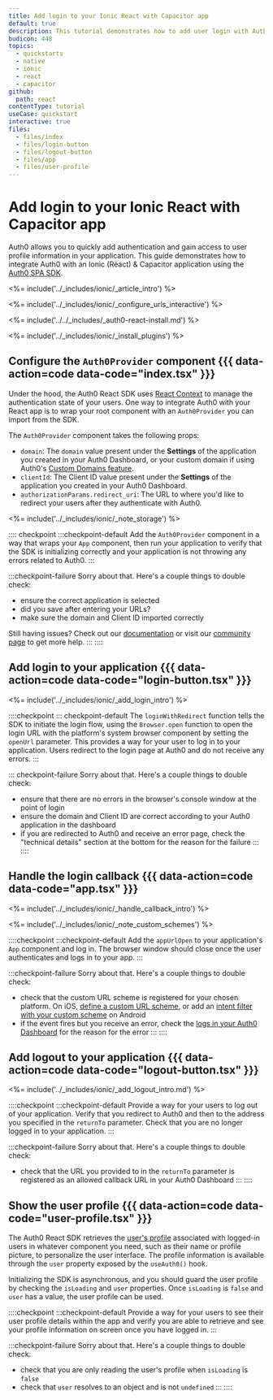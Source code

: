 ```yaml
---
title: Add login to your Ionic React with Capacitor app
default: true
description: This tutorial demonstrates how to add user login with Auth0 to an Ionic React & Capacitor application.
budicon: 448
topics:
  - quickstarts
  - native
  - ionic
  - react
  - capacitor
github:
  path: react
contentType: tutorial
useCase: quickstart
interactive: true
files:
  - files/index
  - files/login-button
  - files/logout-button
  - files/app
  - files/user-profile
---
```


# Add login to your Ionic React with Capacitor app

Auth0 allows you to quickly add authentication and gain access to user profile information in your application. This guide demonstrates how to integrate Auth0 with an Ionic (React) & Capacitor application using the [Auth0 SPA SDK](https://github.com/auth0/auth0-spa-js).

<%= include('../_includes/ionic/_article_intro') %>

<%= include('../_includes/ionic/_configure_urls_interactive') %>

<%= include('../../_includes/_auth0-react-install.md') %>

<%= include('../_includes/ionic/_install_plugins') %>

## Configure the `Auth0Provider` component {{{ data-action=code data-code="index.tsx" }}}

Under the hood, the Auth0 React SDK uses [React Context](https://reactjs.org/docs/context.html) to manage the authentication state of your users. One way to integrate Auth0 with your React app is to wrap your root component with an `Auth0Provider` you can import from the SDK.

The `Auth0Provider` component takes the following props:

- `domain`: The `domain` value present under the **Settings** of the application you created in your Auth0 Dashboard, or your custom domain if using Auth0's [Custom Domains feature](http://localhost:3000/docs/custom-domains).
- `clientId`: The Client ID value present under the **Settings** of the application you created in your Auth0 Dashboard.
- `authorizationParams.redirect_uri`: The URL to where you'd like to redirect your users after they authenticate with Auth0.

<%= include('../_includes/ionic/_note_storage') %>

:::: checkpoint
:::checkpoint-default
Add the `Auth0Provider` component in a way that wraps your `App` component, then run your application to verify that the SDK is initializing correctly and your application is not throwing any errors related to Auth0.
:::

:::checkpoint-failure
Sorry about that. Here's a couple things to double check:

- ensure the correct application is selected
- did you save after entering your URLs?
- make sure the domain and Client ID imported correctly

Still having issues? Check out our [documentation](https://auth0.com/docs) or visit our [community page](https://community.auth0.com) to get more help.
:::
::::

## Add login to your application {{{ data-action=code data-code="login-button.tsx" }}}

<%= include('../_includes/ionic/_add_login_intro') %>

::::checkpoint
::: checkpoint-default
The `loginWithRedirect` function tells the SDK to initiate the login flow, using the `Browser.open` function to open the login URL with the platform's system browser component by setting the `openUrl` parameter. This provides a way for your user to log in to your application. Users redirect to the login page at Auth0 and do not receive any errors.
:::

::: checkpoint-failure
Sorry about that. Here's a couple things to double check:

- ensure that there are no errors in the browser's console window at the point of login
- ensure the domain and Client ID are correct according to your Auth0 application in the dashboard
- if you are redirected to Auth0 and receive an error page, check the "technical details" section at the bottom for the reason for the failure
  :::
  ::::

## Handle the login callback {{{ data-action=code data-code="app.tsx" }}}

<%= include('../_includes/ionic/_handle_callback_intro') %>

<%= include('../_includes/ionic/_note_custom_schemes') %>

::::checkpoint
:::checkpoint-default
Add the `appUrlOpen` to your application's `App` component and log in. The browser window should close once the user authenticates and logs in to your app.
:::

:::checkpoint-failure
Sorry about that. Here's a couple things to double check:

- check that the custom URL scheme is registered for your chosen platform. On iOS, [define a custom URL scheme](https://developer.apple.com/documentation/xcode/defining-a-custom-url-scheme-for-your-app), or add an [intent filter with your custom scheme](https://developer.android.com/training/app-links/deep-linking) on Android
- if the event fires but you receive an error, check the [logs in your Auth0 Dashboard](https://manage.auth0.com/#/logs) for the reason for the error
  :::
  ::::

## Add logout to your application {{{ data-action=code data-code="logout-button.tsx" }}}

<%= include('../_includes/ionic/_add_logout_intro.md') %>

::::checkpoint
:::checkpoint-default
Provide a way for your users to log out of your application. Verify that you redirect to Auth0 and then to the address you specified in the `returnTo` parameter. Check that you are no longer logged in to your application.
:::

:::checkpoint-failure
Sorry about that. Here's a couple things to double check:

- check that the URL you provided to in the `returnTo` parameter is registered as an allowed callback URL in your Auth0 Dashboard
  :::
  ::::

## Show the user profile {{{ data-action=code data-code="user-profile.tsx" }}}

The Auth0 React SDK retrieves the [user's profile](https://auth0.com/docs/users/concepts/overview-user-profile) associated with logged-in users in whatever component you need, such as their name or profile picture, to personalize the user interface. The profile information is available through the `user` property exposed by the `useAuth0()` hook.

Initializing the SDK is asynchronous, and you should guard the user profile by checking the `isLoading` and `user` properties. Once `isLoading` is `false` and `user` has a value, the user profile can be used.

::::checkpoint
:::checkpoint-default
Provide a way for your users to see their user profile details within the app and verify you are able to retrieve and see your profile information on screen once you have logged in.
:::

:::checkpoint-failure
Sorry about that. Here's a couple things to double check:

- check that you are only reading the user's profile when `isLoading` is `false`
- check that `user` resolves to an object and is not `undefined`
  :::
  ::::
